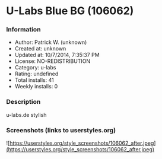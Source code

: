 # U-Labs Blue BG (106062)

### Information
- Author: Patrick W. (unknown)
- Created at: unknown
- Updated at: 10/7/2014, 7:35:37 PM
- License: NO-REDISTRIBUTION
- Category: u-labs
- Rating: undefined
- Total installs: 41
- Weekly installs: 0


### Description
u-labs.de stylish


### Screenshots (links to userstyles.org)
![https://userstyles.org/style_screenshots/106062_after.jpeg](https://userstyles.org/style_screenshots/106062_after.jpeg)


